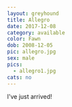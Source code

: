 ```yaml
---
layout: greyhound
title: Allegro
date: 2017-12-08
category: available
color: Fawn
dob: 2008-12-05
pic: allegro.jpg
sex: male
pics:
  - allegro1.jpg
cats: no
---
```


I've just arrived!
